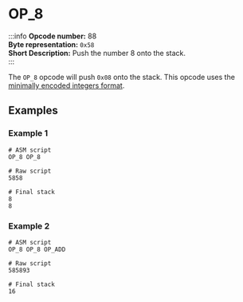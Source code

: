 # OP_8
:::info
**Opcode number:** 88  
**Byte representation:** `0x58`  
**Short Description:** Push the number 8 onto the stack.  
:::

The `OP_8` opcode will push `0x08` onto the stack. This opcode uses the [minimally encoded integers format](../overview/numbers.md#minimally-encoded-integers).

## Examples
### Example 1
```shell
# ASM script
OP_8 OP_8

# Raw script
5858

# Final stack
8
8
```

### Example 2
```shell
# ASM script
OP_8 OP_8 OP_ADD

# Raw script
585893

# Final stack
16
```
